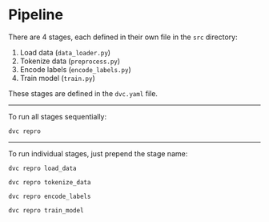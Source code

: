 # Pipeline

There are 4 stages, each defined in their own file in the `src` directory:
1) Load data (`data_loader.py`)
2) Tokenize data (`preprocess.py`)
3) Encode labels (`encode_labels.py`)
4) Train model (`train.py`)

These stages are defined in the `dvc.yaml` file.

---

To run all stages sequentially:

```
dvc repro
```

---

To run individual stages, just prepend the stage name:

```
dvc repro load_data
```

```
dvc repro tokenize_data
```

```
dvc repro encode_labels
```

```
dvc repro train_model
```
